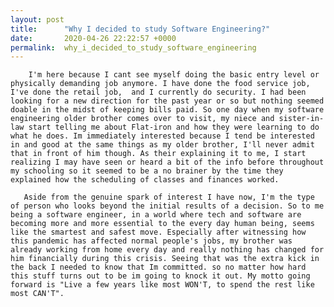 ```yaml
---
layout: post
title:      "Why I decided to study Software Engineering?"
date:       2020-04-26 22:22:57 +0000
permalink:  why_i_decided_to_study_software_engineering
---
```


        I'm here because I cant see myself doing the basic entry level or physically demanding job anymore. I have done the food service job, I've done the retail job,  and I currently do security. I had been looking for a new direction for the past year or so but nothing seemed doable in the midst of keeping bills paid. So one day when my software engineering older brother comes over to visit, my niece and sister-in-law start telling me about Flat-iron and how they were learning to do what he does. Im immediately interested because I tend be interested in and good at the same things as my older brother, I'll never admit that in front of him though. As their explaining it to me, I start realizing I may have seen or heard a bit of the info before throughout my schooling so it seemed to be a no brainer by the time they explained how the scheduling of classes and finances worked.

       Aside from the genuine spark of interest I have now, I'm the type of person who looks beyond the initial results of a decision. So to me being a software engineer, in a world where tech and software are becoming more and more essential to the every day human being, seems like the smartest and safest move. Especially after witnessing how this pandemic has affected normal people's jobs, my brother was already working from home every day and really nothing has changed for him financially during this crisis. Seeing that was the extra kick in the back I needed to know that Im committed. so no matter how hard this stuff turns out to be im going to knock it out. My motto going forward is "Live a few years like most WON'T, to spend the rest like most CAN'T".
